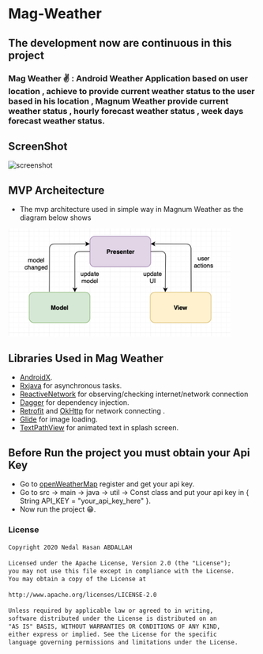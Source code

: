 # Mag-Weather
## The development now are continuous in this project
### Mag Weather ✌️ : Android Weather Application based on user location , achieve to provide current weather status to the user based in his location , Magnum Weather provide current weather status , hourly forecast weather status , week days forecast weather status.
## ScreenShot

<img src="art/magnumweather.gif" alt="screenshot" width="300"/>

## MVP Archeitecture
* The mvp architecture used in simple way in Magnum Weather as the diagram below shows

<img src="art/mvp.png" alt="screenshot" width="450"/>

## Libraries Used in Mag Weather
* [AndroidX](https://developer.android.com/jetpack/androidx).
* [Rxjava](https://github.com/ReactiveX/RxJava) for asynchronous tasks.
* [ReactiveNetwork](https://github.com/pwittchen/ReactiveNetwork) for observing/checking internet/network connection
* [Dagger](https://google.github.io/dagger/) for dependency injection.
* [Retrofit](https://square.github.io/retrofit/) and [OkHttp](https://square.github.io/okhttp/) for network connecting .
* [Glide](https://github.com/bumptech/glide) for image loading.
* [TextPathView](https://github.com/totond/TextPathView) for animated text in splash screen.

## Before Run the project you must obtain your Api Key
* Go to [openWeatherMap](https://openweathermap.org/api) register and get your api key.
* Go to src -> main -> java -> util -> Const class and put your api key in { String API_KEY = "your_api_key_here" }.
* Now run the project 😁.

### License

```
Copyright 2020 Nedal Hasan ABDALLAH

Licensed under the Apache License, Version 2.0 (the "License");
you may not use this file except in compliance with the License.
You may obtain a copy of the License at

http://www.apache.org/licenses/LICENSE-2.0

Unless required by applicable law or agreed to in writing,
software distributed under the License is distributed on an 
"AS IS" BASIS, WITHOUT WARRANTIES OR CONDITIONS OF ANY KIND,
either express or implied. See the License for the specific 
language governing permissions and limitations under the License.

```

